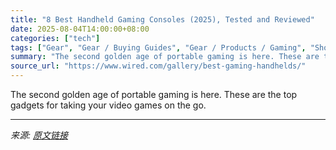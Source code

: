 ```yaml
---
title: "8 Best Handheld Gaming Consoles (2025), Tested and Reviewed"
date: 2025-08-04T14:00:00+08:00
categories: ["tech"]
tags: ["Gear", "Gear / Buying Guides", "Gear / Products / Gaming", "Shopping", "video games", "buying guides", "Nintendo", "Steam", "Valve", "portable gaming", "mobile games", "Console Games", "Buying Guide"]
summary: "The second golden age of portable gaming is here. These are the top gadgets for taking your video games on the go."
source_url: "https://www.wired.com/gallery/best-gaming-handhelds/"
---
```


The second golden age of portable gaming is here. These are the top gadgets for taking your video games on the go.

---

*来源: [原文链接](https://www.wired.com/gallery/best-gaming-handhelds/)*
